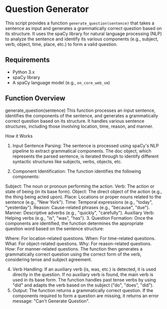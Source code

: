 # Question Generator

This script provides a function `generate_question(sentence)` that takes a sentence as input and generates a grammatically correct question based on its structure. It uses the spaCy library for natural language processing (NLP) to analyze the sentence and identify its various components (e.g., subject, verb, object, time, place, etc.) to form a valid question.

## Requirements

- Python 3.x
- spaCy library
- A spaCy language model (e.g., `en_core_web_sm`)

## Function Overview
generate_question(sentence)
This function processes an input sentence, identifies the components of the sentence, and generates a grammatically correct question based on its structure. It handles various sentence structures, including those involving location, time, reason, and manner.

How it Works
1. Input Sentence Parsing:
The sentence is processed using spaCy's NLP pipeline to extract grammatical components. The doc object, which represents the parsed sentence, is iterated through to identify different syntactic structures like subjects, verbs, objects, etc.

2. Component Identification:
The function identifies the following components:

Subject: The noun or pronoun performing the action.
Verb: The action or state of being (in its base form).
Object: The direct object of the action (e.g., the thing being acted upon).
Place: Locations or proper nouns related to the sentence (e.g., "New York").
Time: Temporal expressions (e.g., "today", "yesterday").
Reason: Cause-related phrases (e.g., "because", "due").
Manner: Descriptive adverbs (e.g., "quickly", "carefully").
Auxiliary Verb: Helping verbs (e.g., "is", "was", "has").
3. Question Formation:
Once the components are identified, the function determines the appropriate question word based on the sentence structure:

Where: For location-related questions.
When: For time-related questions.
What: For object-related questions.
Why: For reason-related questions.
How: For manner-related questions.
The function then generates a grammatically correct question using the correct form of the verb, considering tense and subject agreement.

4. Verb Handling:
If an auxiliary verb (is, was, etc.) is detected, it is used directly in the question.
If no auxiliary verb is found, the main verb is used in its base form.
The function handles past tense verbs by using "did" and adapts the verb based on the subject ("do", "does", "did").
5. Output:
The function returns a grammatically correct question. If the components required to form a question are missing, it returns an error message: "Can't Generate Question".

